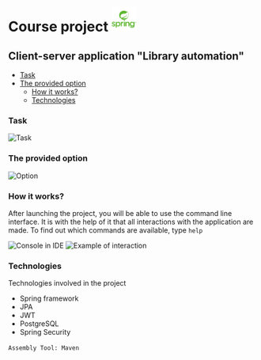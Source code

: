 # Course project <img src="https://github.com/devicons/devicon/blob/master/icons/spring/spring-original-wordmark.svg" title="Spring" alt="Spring" width="50" height="50"/>

## Client-server application "Library automation"

- [Task](#Task)
- [The provided option](#The-provided-option)
    - [How it works?](#How-it-works)
    - [Technologies](#Technologies)

### Task

![Task](https://user-images.githubusercontent.com/61206345/177588870-1704c32c-8cf1-492e-9aa7-bded8a2f554d.png)

### The provided option

![Option](https://user-images.githubusercontent.com/61206345/177589007-adcc76d4-a54c-4391-9e1c-b73f5b065876.png)

### How it works?

After launching the project, you will be able to use the command line interface. It is with the help of it that all
interactions with the application are made. To find out which commands are available, type `help`

![Console in IDE](https://user-images.githubusercontent.com/61206345/177587834-310e7243-e84e-4e1d-8a42-d5d276e4efe3.png)
![Example of interaction](https://user-images.githubusercontent.com/61206345/177593025-ad734356-53b7-44e5-b8c9-38699c1d293d.png)

### Technologies
Technologies involved in the project 

- Spring framework
- JPA
- JWT
- PostgreSQL
- Spring Security

`Assembly Tool: Maven`
